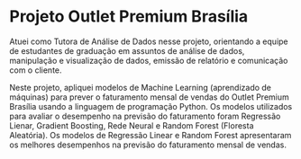 # Projeto Outlet Premium Brasília

Atuei como Tutora de Análise de Dados nesse projeto, orientando a equipe de estudantes de graduação em assuntos de análise de dados, manipulação e visualização de dados, emissão de relatório e comunicação com o cliente. 

Neste projeto, apliquei modelos de Machine Learning (aprendizado de máquinas) para prever o faturamento mensal de vendas do Outlet Premium Brasília usando a linguagem de programação Python. Os modelos utilizados para avaliar o desempenho na previsão do faturamento foram Regressão Lienar, Gradient Boosting, Rede Neural e Random Forest (Floresta Aleatória).  Os modelos de Regressão Linear e Random Forest apresentaram os melhores desempenhos na previsão do faturamento mensal de vendas. 
